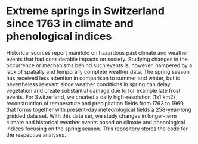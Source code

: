 # Extreme springs in Switzerland since 1763 in climate and phenological indices

Historical sources report manifold on hazardous past climate and weather events that had considerable impacts on society. Studying changes in the occurrence or mechanisms behind such events is, however, hampered by a lack of spatially and temporally complete weather data. The spring season has received less attention in comparison to summer and winter, but is nevertheless relevant since weather conditions in spring can delay vegetation and create substantial damage due to for example late frost events. For Switzerland, we created a daily high-resolution (1x1 km2) reconstruction of temperature and precipitation fields from 1763 to 1960, that forms together with present-day meteorological fields a 258-year-long gridded data set. With this data set, we study changes in longer-term climate and historical weather events based on climate and phenological indices focusing on the spring season. This repository stores the code for the respective analyses. 
